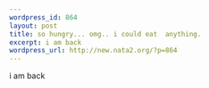 ```yaml
--- 
wordpress_id: 864
layout: post
title: so hungry... omg.. i could eat  anything.
excerpt: i am back
wordpress_url: http://new.nata2.org/?p=864
---
```

i am back
